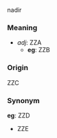 nadir
### Meaning
+ _adj_: ZZA
    + __eg__: ZZB

### Origin

ZZC

### Synonym

__eg__: ZZD

+ ZZE


